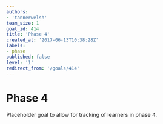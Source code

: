 ```yaml
---
authors:
- 'tannerwelsh'
team_size: 1
goal_id: 414
title: 'Phase 4'
created_at: '2017-06-13T10:38:28Z'
labels:
- phase
published: false
level: '1'
redirect_from: '/goals/414'
---
```


# Phase 4

Placeholder goal to allow for tracking of learners in phase 4.
